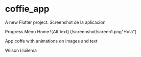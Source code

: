 # coffie_app

A new Flutter project.
Screenshot de la aplicacion 

Progress Menu Home 
![Alt text] (/screenshot/screen1.png"Hola")


App coffe with animations on images and text 


Wilson Lluilema 
